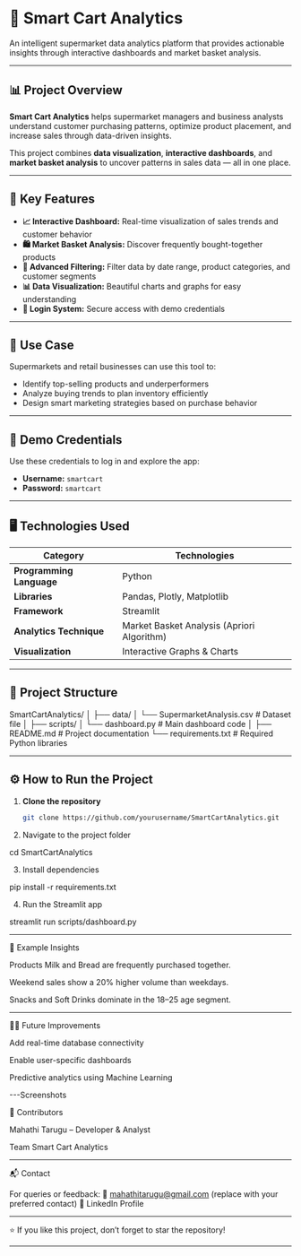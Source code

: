 
# 🛒 Smart Cart Analytics

An intelligent supermarket data analytics platform that provides actionable insights through interactive dashboards and market basket analysis.

---

## 📊 Project Overview

**Smart Cart Analytics** helps supermarket managers and business analysts understand customer purchasing patterns, optimize product placement, and increase sales through data-driven insights.

This project combines **data visualization**, **interactive dashboards**, and **market basket analysis** to uncover patterns in sales data — all in one place.

---

## 🌟 Key Features

- **📈 Interactive Dashboard:** Real-time visualization of sales trends and customer behavior  
- **🛍️ Market Basket Analysis:** Discover frequently bought-together products  
- **🎯 Advanced Filtering:** Filter data by date range, product categories, and customer segments  
- **📊 Data Visualization:** Beautiful charts and graphs for easy understanding  
- **🔐 Login System:** Secure access with demo credentials  

---

## 🧠 Use Case

Supermarkets and retail businesses can use this tool to:
- Identify top-selling products and underperformers  
- Analyze buying trends to plan inventory efficiently  
- Design smart marketing strategies based on purchase behavior  

---

## 🚀 Demo Credentials

Use these credentials to log in and explore the app:

- **Username:** `smartcart`  
- **Password:** `smartcart`  

---

## 🖥️ Technologies Used

| Category | Technologies |
|-----------|---------------|
| **Programming Language** | Python |
| **Libraries** | Pandas, Plotly, Matplotlib |
| **Framework** | Streamlit |
| **Analytics Technique** | Market Basket Analysis (Apriori Algorithm) |
| **Visualization** | Interactive Graphs & Charts |

---

## 📁 Project Structure

SmartCartAnalytics/ │ ├── data/ │   └── SupermarketAnalysis.csv      # Dataset file │ ├── scripts/ │   └── dashboard.py                 # Main dashboard code │ ├── README.md                        # Project documentation └── requirements.txt                 # Required Python libraries

---

## ⚙️ How to Run the Project

1. **Clone the repository**
   ```bash
   git clone https://github.com/yourusername/SmartCartAnalytics.git

2. Navigate to the project folder

cd SmartCartAnalytics


3. Install dependencies

pip install -r requirements.txt


4. Run the Streamlit app

streamlit run scripts/dashboard.py




---

🧩 Example Insights

Products Milk and Bread are frequently purchased together.

Weekend sales show a 20% higher volume than weekdays.

Snacks and Soft Drinks dominate in the 18–25 age segment.



---

👩‍💻 Future Improvements

Add real-time database connectivity

Enable user-specific dashboards

Predictive analytics using Machine Learning



---Screenshots









🤝 Contributors

Mahathi Tarugu – Developer & Analyst

Team Smart Cart Analytics



---

📬 Contact

For queries or feedback:
📧 mahathitarugu@gmail.com (replace with your preferred contact)
🔗 LinkedIn Profile


---

⭐ If you like this project, don’t forget to star the repository!

---
